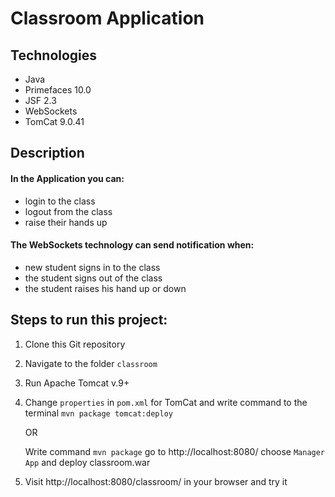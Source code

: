 # Classroom Application

## Technologies
* Java
* Primefaces 10.0
* JSF 2.3
* WebSockets
* TomCat 9.0.41

## Description
#### In the Application you can:
* login to the class
* logout from the class
* raise their hands up
#### The WebSockets technology can send notification when:
* new student signs in to the class
* the student signs out of the class
* the student raises his hand up or down

## Steps to run this project:
1. Clone this Git repository
2. Navigate to the folder `classroom`
3. Run Apache Tomcat v.9+
4. Change `properties` in `pom.xml` for TomCat and write command to the terminal `mvn package tomcat:deploy`
   
   OR
   
   Write command `mvn package` go to http://localhost:8080/ choose `Manager App` and deploy classroom.war
5. Visit http://localhost:8080/classroom/ in your browser and try it
